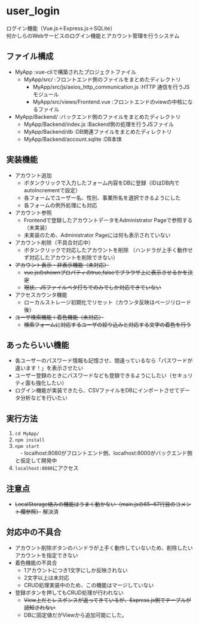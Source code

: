 # user_login
 
ログイン機能（Vue.js＋Express.js＋SQLite）<br>
何かしらのWebサービスのログイン機能とアカウント管理を行うシステム

## ファイル構成

- MyApp :vue-cliで構築されたプロジェクトファイル
    - MyApp/src/ :フロントエンド側のファイルをまとめたディレクトリ
        - MyApp/src/js/axios_http_communication.js :HTTP
        通信を行うJSモジュール
        - MyApp/src/views/Frontend.vue :フロントエンドのviewの中核になるファイル
- MyApp/Backend/ :バックエンド側のファイルをまとめたディレクトリ
    - MyApp/Backend/index.js :Backend側の処理を行うJSファイル
    - MyApp/Backend/db :DB関連ファイルをまとめたディレクトリ
    - MyApp/Backend/account.sqlite :DB本体

## 実装機能
 
- アカウント追加
    - ボタンクリックで入力したフォーム内容をDBに登録（IDはDB内でautoIncrementで設定）
    - 各フォームでユーザー名、性別、事業所名を選択できるようにした
    - 各フォームの例外処理にも対応
- アカウント参照
    - Frontendで登録したアカウントデータをAdministrator Pageで参照する（未実装）
    - 未実装のため、Administrator Pageには何も表示されていない
- アカウント削除（不具合対応中）
    - ボタンクリックで対応したアカウントを削除 （ハンドラが上手く動作せず対応したアカウントを削除できない）
- ~~アカウント表示・非表示機能（未対応）~~
    - ~~vue.jsのshownプロパティのtrue,falseでブラウザ上に表示させるかを決定~~
    - ~~現状、JSファイルベタ打ちでのみでしか対応できていない~~
- アクセスカウンタ機能
    - ローカルストレージ初期化でリセット（カウンタ反映はページリロード後）
- ~~ユーザ検索機能＋着色機能（未対応）~~
    - ~~検索フォームに対応するユーザの絞り込みと対応する文字の着色を行う~~

    
## あったらいい機能
- 各ユーザーのパスワード情報も記憶させ、間違っているなら「パスワードが違います！」を表示させたい
- ユーザー登録のときにパスワードなども登録できるようにしたい（セキュリティ面も強化したい）
- ログイン機能が実装できたら、CSVファイルをDBにインポートさせてデータ分析などを行いたい
 
## 実行方法
1. `cd MyApp/`
1. `npm install`
1. `npm start`<br>
　- localhost:8080がフロントエンド側、localhost:8000がバックエンド側と仮定して開発中
1. `localhost:8080`にアクセス
 
## 注意点
- ~~LocalStorage絡みの機能はうまく動かない（main.jsの65~67行目のコメント欄参照）~~ 解決済

## 対応中の不具合
- アカウント削除ボタンのハンドラが上手く動作していないため、削除したいアカウントを指定できない
- 着色機能の不具合
    - 1アカウントにつき1文字にしか反映されない
    - 2文字以上は未対応
    - CRUD処理実装中のため、この機能はマージしていない
- 登録ボタンを押してもCRUD処理が行われない
    - ~~View上だとレスポンスが返ってきているが、Express.js側でテーブルが認知されない~~
    - DBに固定値だがViewから追加可能にした。